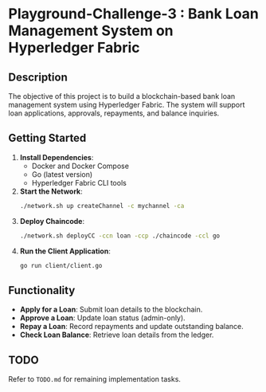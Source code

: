 # Playground-Challenge-3 : Bank Loan Management System on Hyperledger Fabric

## Description
The objective of this project is to build a blockchain-based bank loan management system using Hyperledger Fabric. The system will support loan applications, approvals, repayments, and balance inquiries.

## Getting Started
1. **Install Dependencies**:
   - Docker and Docker Compose
   - Go (latest version)
   - Hyperledger Fabric CLI tools
2. **Start the Network**:
   ```bash
   ./network.sh up createChannel -c mychannel -ca
   ```
3. **Deploy Chaincode**:
   ```bash
   ./network.sh deployCC -ccn loan -ccp ./chaincode -ccl go
   ```
4. **Run the Client Application**:
   ```bash
   go run client/client.go
   ```

## Functionality
- **Apply for a Loan**: Submit loan details to the blockchain.
- **Approve a Loan**: Update loan status (admin-only).
- **Repay a Loan**: Record repayments and update outstanding balance.
- **Check Loan Balance**: Retrieve loan details from the ledger.

## TODO
Refer to `TODO.md` for remaining implementation tasks.
